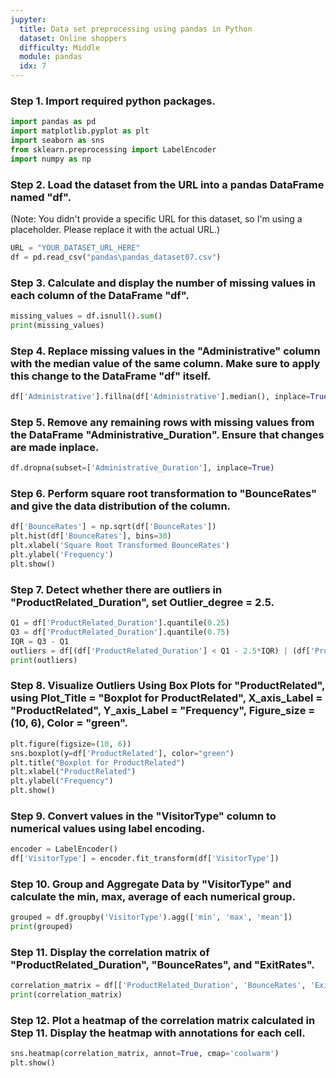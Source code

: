 ```yaml
---
jupyter:
  title: Data set preprocessing using pandas in Python
  dataset: Online shoppers
  difficulty: Middle
  module: pandas
  idx: 7
---
```


### Step 1. Import required python packages.
```python
import pandas as pd
import matplotlib.pyplot as plt
import seaborn as sns
from sklearn.preprocessing import LabelEncoder
import numpy as np
```

### Step 2. Load the dataset from the URL into a pandas DataFrame named "df".
(Note: You didn't provide a specific URL for this dataset, so I'm using a placeholder. Please replace it with the actual URL.)
```python
URL = "YOUR_DATASET_URL_HERE"
df = pd.read_csv("pandas\pandas_dataset07.csv")
```

### Step 3. Calculate and display the number of missing values in each column of the DataFrame "df".
```python
missing_values = df.isnull().sum()
print(missing_values)
```

### Step 4. Replace missing values in the "Administrative" column with the median value of the same column. Make sure to apply this change to the DataFrame "df" itself.
```python
df['Administrative'].fillna(df['Administrative'].median(), inplace=True)
```

### Step 5. Remove any remaining rows with missing values from the DataFrame "Administrative_Duration". Ensure that changes are made inplace.
```python
df.dropna(subset=['Administrative_Duration'], inplace=True)
```

### Step 6. Perform square root transformation to "BounceRates" and give the data distribution of the column.
```python
df['BounceRates'] = np.sqrt(df['BounceRates'])
plt.hist(df['BounceRates'], bins=30)
plt.xlabel('Square Root Transformed BounceRates')
plt.ylabel('Frequency')
plt.show()
```

### Step 7. Detect whether there are outliers in "ProductRelated_Duration", set Outlier_degree = 2.5.
```python
Q1 = df['ProductRelated_Duration'].quantile(0.25)
Q3 = df['ProductRelated_Duration'].quantile(0.75)
IQR = Q3 - Q1
outliers = df[(df['ProductRelated_Duration'] < Q1 - 2.5*IQR) | (df['ProductRelated_Duration'] > Q3 + 2.5*IQR)]
print(outliers)
```

### Step 8. Visualize Outliers Using Box Plots for "ProductRelated", using Plot_Title = "Boxplot for ProductRelated", X_axis_Label = "ProductRelated", Y_axis_Label = "Frequency", Figure_size = (10, 6), Color = "green".
```python
plt.figure(figsize=(10, 6))
sns.boxplot(y=df['ProductRelated'], color="green")
plt.title("Boxplot for ProductRelated")
plt.xlabel("ProductRelated")
plt.ylabel("Frequency")
plt.show()
```

### Step 9. Convert values in the "VisitorType" column to numerical values using label encoding.
```python
encoder = LabelEncoder()
df['VisitorType'] = encoder.fit_transform(df['VisitorType'])
```

### Step 10. Group and Aggregate Data by "VisitorType" and calculate the min, max, average of each numerical group.
```python
grouped = df.groupby('VisitorType').agg(['min', 'max', 'mean'])
print(grouped)
```

### Step 11. Display the correlation matrix of "ProductRelated_Duration", "BounceRates", and "ExitRates".
```python
correlation_matrix = df[['ProductRelated_Duration', 'BounceRates', 'ExitRates']].corr()
print(correlation_matrix)
```

### Step 12. Plot a heatmap of the correlation matrix calculated in Step 11. Display the heatmap with annotations for each cell.
```python
sns.heatmap(correlation_matrix, annot=True, cmap='coolwarm')
plt.show()
```
